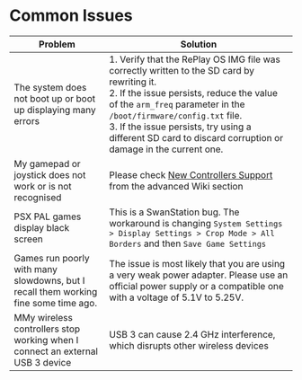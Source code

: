 # Common Issues

| Problem                                      | Solution       |
| -------------------------------------------- | -------------- |
| The system does not boot up or boot up displaying many errors | 1. Verify that the RePlay OS IMG file was correctly written to the SD card by rewriting it.</br>2. If the issue persists, reduce the value of the `arm_freq` parameter in the `/boot/firmware/config.txt` file.</br>3. If the issue persists, try using a different SD card to discard corruption or damage in the current one. |
| My gamepad or joystick does not work or is not recognised | Please check [New Controllers Support](mappings.md) from the advanced Wiki section |
| PSX PAL games display black screen | This is a SwanStation bug. The workaround is changing `System Settings > Display Settings > Crop Mode > All Borders` and then `Save Game Settings` |
| Games run poorly with many slowdowns, but I recall them working fine some time ago. | The issue is most likely that you are using a very weak power adapter. Please use an official power supply or a compatible one with a voltage of 5.1V to 5.25V. |
| MMy wireless controllers stop working when I connect an external USB 3 device | USB 3 can cause 2.4 GHz interference, which disrupts other wireless devices |